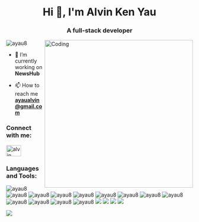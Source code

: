 <h1 align="center">Hi 👋, I'm Alvin Ken Yau</h1>
<h3 align="center">A full-stack developer</h3>
<img align="right" alt="Coding" width="400" src="https://media.tenor.com/NOYF3f82b_gAAAAC/programmer.gif">

<p align="left"> <img src="https://komarev.com/ghpvc/?username=ayau8&label=Profile%20views&color=0e75b6&style=flat" alt="ayau8" /> </p>
 

- 🔭 I’m currently working on **NewsHub**

- 📫 How to reach me **ayaualvin@gmail.com**

<h3 align="left">Connect with me:</h3>
<p align="left">
<a href="https://linkedin.com/in/alvin yau" target="blank"><img align="center" src="https://raw.githubusercontent.com/rahuldkjain/github-profile-readme-generator/master/src/images/icons/Social/linked-in-alt.svg" alt="alvin yau" height="30" width="40" /></a>
</p>

<h3 align="left">Languages and Tools:</h3>
<p>
  <img src="https://img.shields.io/badge/JavaScript-F7DF1E?style=for-the-badge&logo=javascript&logoColor=black" alt="ayau8" />
  <img src="https://img.shields.io/badge/HTML5-E34F26?style=for-the-badge&logo=html5&logoColor=white" alt="ayau8" />
  <img src="https://img.shields.io/badge/CSS3-1572B6?style=for-the-badge&logo=css3&logoColor=white" alt="ayau8" />
  <img src="https://img.shields.io/badge/TypeScript-007ACC?style=for-the-badge&logo=typescript&logoColor=white" alt="ayau8" />
  <img src="https://img.shields.io/badge/Ruby-CC342D?style=for-the-badge&logo=ruby&logoColor=white" alt="ayau8" />
  <img src="https://img.shields.io/badge/React-20232A?style=for-the-badge&logo=react&logoColor=61DAFB" alt="ayau8" />
  <img src="https://img.shields.io/badge/styled--components-DB7093?style=for-the-badge&logo=styled-components&logoColor=white" alt="ayau8" />
  <img src="https://img.shields.io/badge/React_Router-CA4245?style=for-the-badge&logo=react-router&logoColor=white" alt="ayau8" />
  <img src="https://img.shields.io/badge/Ruby_on_Rails-CC0000?style=for-the-badge&logo=ruby-on-rails&logoColor=white" alt="ayau8" />
  <img src="https://img.shields.io/badge/PostgreSQL-316192?style=for-the-badge&logo=postgresql&logoColor=white" alt="ayau8" />
  <img src="https://img.shields.io/badge/MongoDB-4EA94B?style=for-the-badge&logo=mongodb&logoColor=white" alt="ayau8" />
  <img src="https://img.shields.io/badge/Visual_Studio_Code-0078D4?style=for-the-badge&logo=visual%20studio%20code&logoColor=white" alt="ayau8" />
  <img src="https://img.shields.io/badge/GIT-E44C30?style=for-the-badge&logo=git&logoColor=white" alt="ayau8" />
  <img src="https://img.shields.io/badge/next.js-000000?style=for-the-badge&logo=nextdotjs&logoColor=white" />
  <img src="https://img.shields.io/badge/firebase-ffca28?style=for-the-badge&logo=firebase&logoColor=black" />
  <img src="https://img.shields.io/badge/Material%20UI-007FFF?style=for-the-badge&logo=mui&logoColor=white" />
  <img src="https://img.shields.io/badge/nestjs-%23E0234E.svg?style=for-the-badge&logo=nestjs&logoColor=white" />
</p>

<span><img src="https://github-readme-stats.vercel.app/api/top-langs/?username=ayau8&theme=vue" /></span>

